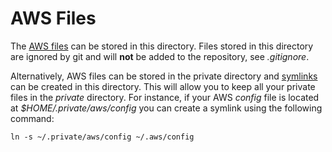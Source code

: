 AWS Files
=========

The [AWS files](https://docs.aws.amazon.com/cli/latest/userguide/cli-configure-files.html) can be
stored in this directory. Files stored in this directory are ignored by git and will **not** be
added to the repository, see _.gitignore_.

Alternatively, AWS files can be stored in the private directory and
[symlinks](https://en.wikipedia.org/wiki/Symbolic_link) can be created in this directory. This will
allow you to keep all your private files in the _private_ directory. For instance, if your AWS
_config_ file is located at _$HOME/.private/aws/config_ you can create a symlink using the
following command:

	ln -s ~/.private/aws/config ~/.aws/config
